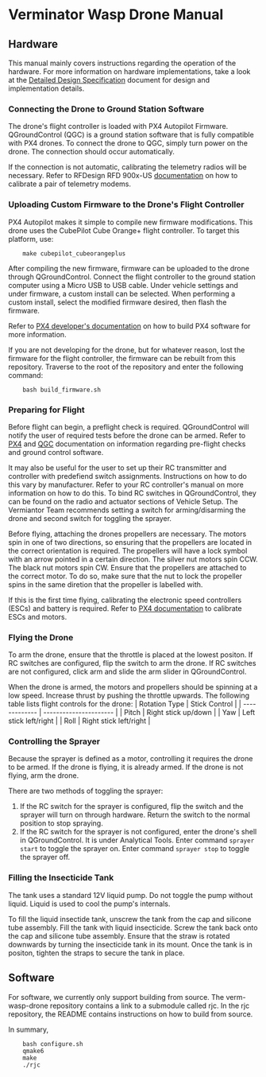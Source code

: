 # Verminator Wasp Drone Manual

## Hardware
This manual mainly covers instructions regarding the operation of the hardware. For more information on hardware implementations, take a look at the [Detailed Design Specification](https://github.com/nguyent11/verm-wasp-drone/blob/main/documentation/detailed_design_specification_r2.pdf) document for design and implementation details.

### Connecting the Drone to Ground Station Software
The drone's flight controller is loaded with PX4 Autopilot Firmware. QGroundControl (QGC) is a ground station software that is fully compatible with PX4 drones. To connect the drone to QGC, simply turn power on the drone. The connection should occur automatically.

If the connection is not automatic, calibrating the telemetry radios will be necessary. Refer to RFDesign RFD 900x-US [documentation](https://files.rfdesign.com.au/docs/) on how to calibrate a pair of telemetry modems.

### Uploading Custom Firmware to the Drone's Flight Controller
PX4 Autopilot makes it simple to compile new firmware modifications. This drone uses the CubePilot Cube Orange+ flight controller. To target this platform, use:
```
    make cubepilot_cubeorangeplus
```

After compiling the new firmware, firmware can be uploaded to the drone through QGroundControl. Connect the flight controller to the ground station computer using a Micro USB to USB cable. Under vehicle settings and under firmware, a custom install can be selected. When performing a custom install, select the modified firmware desired, then flash the firmware.

Refer to [PX4 developer's documentation](https://docs.px4.io/main/en/development/development.html) on how to build PX4 software for more information.

If you are not developing for the drone, but for whatever reason, lost the firmware for the flight controller, the firmware can be rebuilt from this repository. Traverse to the root of the repository and enter the following command:
```
    bash build_firmware.sh
```

### Preparing for Flight
Before flight can begin, a preflight check is required. QGroundControl will notify the user of required tests before the drone can be armed. Refer to [PX4](https://docs.px4.io/main/en/advanced_config/prearm_arm_disarm.html) and [QGC](https://docs.qgroundcontrol.com/Stable_V4.3/en/qgc-user-guide/fly_view/fly_view.html) documentation on information regarding pre-flight checks and ground control software.

It may also be useful for the user to set up their RC transmitter and controller with predefiend switch assignments. Instructions on how to do this vary by manufacturer. Refer to your RC controller's manual on more information on how to do this. To bind RC switches in QGroundControl, they can be found on the radio and actuator sections of Vehicle Setup. The Vermiantor Team recommends setting a switch for arming/disarming the drone and second switch for toggling the sprayer.

Before flying, attaching the drones propellers are necessary. The motors spin in one of two directions, so ensuring that the propellers are located in the correct orientation is required. The propellers will have a lock symbol with an arrow pointed in a certain direction. The silver nut motors spin CCW. The black nut motors spin CW. Ensure that the propellers are attached to the correct motor. To do so, make sure that the nut to lock the propeller spins in the same diretion that the propeller is labelled with.

If this is the first time flying, calibrating the electronic speed controllers (ESCs) and battery is required. Refer to [PX4 documentation](https://docs.px4.io/main/en/config/actuators.html) to calibrate ESCs and motors.

### Flying the Drone
To arm the drone, ensure that the throttle is placed at the lowest positon. If RC switches are configured, flip the switch to arm the drone. If RC switches are not configured, click arm and slide the arm slider in QGroundControl.

When the drone is armed, the motors and propellers should be spinning at a low speed. Increase thrust by pushing the throttle upwards. The following table lists flight controls for the drone:
| Rotation Type | Stick Control          |
| ------------- | ---------------------- |
| Pitch         | Right stick up/down    |
| Yaw           | Left stick left/right  |
| Roll          | Right stick left/right |

### Controlling the Sprayer
Because the sprayer is defined as a motor, controlling it requires the drone to be armed. If the drone is flying, it is already armed. If the drone is not flying, arm the drone.

There are two methods of toggling the sprayer:
1. If the RC switch for the sprayer is configured, flip the switch and the sprayer will turn on through hardware. Return the switch to the normal position to stop spraying.
2. If the RC switch for the sprayer is not configured, enter the drone's shell in QGroundControl. It is under Analytical Tools. Enter command `sprayer start` to toggle the sprayer on. Enter command `sprayer stop` to toggle the sprayer off.

### Filling the Insecticide Tank
The tank uses a standard 12V liquid pump. Do not toggle the pump without liquid. Liquid is used to cool the pump's internals.

To fill the liquid insectide tank, unscrew the tank from the cap and silicone tube assembly. Fill the tank with liquid insecticide. Screw the tank back onto the cap and silicone tube assembly. Ensure that the straw is rotated downwards by turning the insecticide tank in its mount. Once the tank is in positon, tighten the straps to secure the tank in place.

## Software
For software, we currently only support building from source. The verm-wasp-drone repository contains a link to a submodule called rjc. In the rjc repository, the README contains instructions on how to build from source.

In summary,
```
    bash configure.sh
    qmake6
    make
    ./rjc
```
